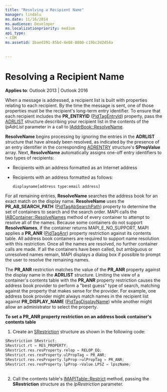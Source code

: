 ```yaml
---
title: "Resolving a Recipient Name"
manager: lindalu
ms.date: 11/16/2014
ms.audience: Developer
ms.localizationpriority: medium
api_type:
- COM
ms.assetid: 2baed391-85bd-4e88-8800-c19bc2d2d54a
 
 
---
```


# Resolving a Recipient Name

  
  
**Applies to**: Outlook 2013 | Outlook 2016 
  
When a message is addressed, a recipient list is built with properties relating to each recipient. By the time the message is sent, one of those properties must be the recipient's long-term entry identifier. To ensure that each recipient includes the **PR_ENTRYID** ([PidTagEntryId](pidtagentryid-canonical-property.md)) property, pass the [ADRLIST](adrlist.md) structure describing your recipient list in the contents of the  _lpAdrList_ parameter in a call to [IAddrBook::ResolveName](iaddrbook-resolvename.md).
  
 **ResolveName** begins processing by ignoring the entries in the **ADRLIST** structure that have already been resolved, as indicated by the presence of an entry identifier in the corresponding [ADRENTRY](adrentry.md) structure's **SPropValue** array. Next, **ResolveName** automatically assigns one-off entry identifiers to two types of recipients: 
  
- Recipients with an address formatted as an Internet address
    
- Recipients with an address formatted as follows:
    
     `displayname[address type:email address]`
    
For all remaining entries, **ResolveName** searches the address book for an exact match on the display name. **ResolveName** uses the **PR_AB_SEARCH_PATH** ([PidTagAbSearchPath](pidtagabsearchpath-canonical-property.md)) property to determine the set of containers to search and the search order. MAPI calls the [IABContainer::ResolveNames](iabcontainer-resolvenames.md) method of every container to attempt to resolve all of the names. Because some containers do not support **ResolveNames**, if the container returns MAPI_E_NO_SUPPORT, MAPI applies a **PR_ANR** ([PidTagAnr](pidtaganr-canonical-property.md)) property restriction against its contents table. All address book containers are required to support name resolution with this restriction. Once all the names are resolved, no further container calls are made. If all the containers have been called, but ambiguous or unresolved names remain, MAPI displays a dialog box if possible to prompt the user to resolve the remaining names.
  
The **PR_ANR** restriction matches the value of the **PR_ANR** property against the display name in the **ADRLIST** structure. Limiting the view of a container's contents table with the **PR_ANR** property restriction causes the address book provider to perform a "best guess" type of search, matching against the property that makes sense for the provider. For example, one address book provider might always match names in the recipient list against **PR_DISPLAY_NAME** ([PidTagDisplayName](pidtagdisplayname-canonical-property.md)) while another might allow an administrator to select the property.
  
 **To set a PR_ANR property restriction on an address book container's contents table**
  
1. Create an [SRestriction](srestriction.md) structure as shown in the following code: 
    
  ```cpp
  SRestriction SRestrict;
  SRestrict.rt = RES_PROPERTY;
  SRestrict.res.resProperty.relop = RELOP_EQ;
  SRestrict.res.resProperty.ulPropTag = PR_ANR;
  SRestrict.res.resProperty.lpProp->ulPropTag = PR_ANR;
  SRestrict.res.resProperty.lpProp->Value.LPSZ = lpszName;
   
  ```

2. Call the contents table's [IMAPITable::Restrict](imapitable-restrict.md) method, passing the **SRestriction** structure as the  _lpRestriction_ parameter. 
    

